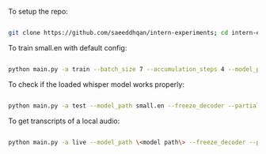 To setup the repo:
```bash

git clone https://github.com/saeeddhqan/intern-experiments; cd intern-experiments; git checkout whisper; pip install -r requirements.txt; apt install libsox-dev; wandb login;
```

To train small.en with default config: 
```bash

python main.py -a train --batch_size 7 --accumulation_steps 4 --model_path small.en --freeze_decoder --partial_test --dataset_name librispeech100h --wandb --dim 768 --nlayers 12 --epoch 20 --nheads 12
```

To check if the loaded whisper model works properly:
```bash

python main.py -a test --model_path small.en --freeze_decoder --partial_test --dataset_name librispeech100h --dim 768 --nlayers 12 --epoch 20 --nheads 12
```

To get transcripts of a local audio:
```bash

python main.py -a live --model_path \<model path\> --freeze_decoder --partial_test --dataset_name librispeech100h --dim \<model dim\> --nlayers \<model height\> --nheads \<model heads\>
```
